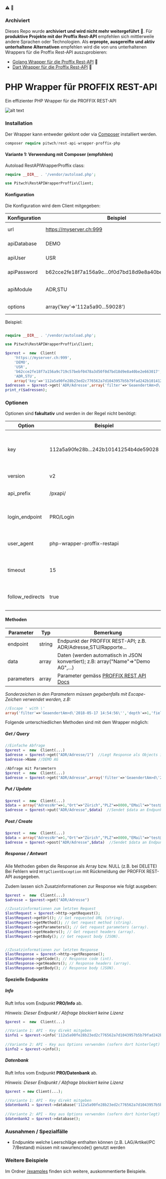 
:warning:  :construction:
### Archiviert

Dieses Repo wurde **archiviert und wird nicht mehr weitergeführt** :file_folder:. Für **produktive Projekte mit der Proffix Rest-API** empfehlen sich mittlerweile andere Sprachen oder Technologien.
Als **erpropte, ausgereifte und aktiv unterhaltene Alternativen** empfehlen wird die von uns unterhaltenen Wrappers für die Proffix Rest-API auszuprobieren:

- [Golang Wrapper für die Proffix Rest-API](https://github.com/pitwch/go-wrapper-proffix-restapi) :link:
- [Dart Wrapper für die Proffix Rest-API](https://github.com/pitwch/dart_proffix_rest) :link:


# PHP Wrapper für PROFFIX REST-API

Ein effizienter PHP Wrapper für die PROFFIX REST-API

![alt text](https://raw.githubusercontent.com/pitwch/php-wrapper-proffix-restapi/master/php-wrapper-proffix-rest.jpg "PHP Wrapper PROFFIX REST API")

### Installation
Der Wrapper kann entweder geklont oder via [Composer](https://getcomposer.org) installiert werden.

```php
composer require pitwch/rest-api-wrapper-proffix-php
```


#### Variante 1: Verwendung mit Composer (empfohlen)


Autoload RestAPIWrapperProffix class:

```php
require __DIR__ . '/vendor/autoload.php';

use Pitwch\RestAPIWrapperProffix\Client;

```


#### Konfiguration

Die Konfiguration wird dem Client mitgegeben:

| Konfiguration    | Beispiel                                                                         | Bemerkung                                        |
|------------------|----------------------------------------------------------------------------------|--------------------------------------------------|
| url              | https://myserver.ch:999                                                          | URL der REST-API **ohne pxapi/v2/**              |
| apiDatabase      | DEMO                                                                             | Name der Datenbank                               |
| apiUser          | USR                                                                              | Names des Benutzers                              |
| apiPassword      | b62cce2fe18f7a156a9c...0f0d7bd18d9e8a40be2e663017                                | SHA256-Hash des Benutzerpasswortes               |
| apiModule        | ADR,STU                                                                          | Benötigte Module (mit Komma getrennt)            |
| options          | array('key'=>'112a5a90...59028')                                                 | Optionen (Details unter Optionen)             |


Beispiel:
```php

require __DIR__ . '/vendor/autoload.php';

use Pitwch\RestAPIWrapperProffix\Client;

$pxrest =  new  Client(
    'https://myserver.ch:999',
    'DEMO',
    'USR',
    'b62cce2fe18f7a156a9c719c57bebf0478a3d50f0d7bd18d9e8a40be2e663017',
    'ADR,STU',
    array('key'=>'112a5a90fe28b23ed2c776562a7d1043957b5b79fad242b10141254b4de59028','limit'=>2));
$adressen = $pxrest->get('ADR/Adresse',array('filter'=>'GeaendertAm>d\'2018-05-17 14:54:56\'','depth'=>1,'fields'=>'AdressNr,Name,GeaendertAm'));;
print_r($adressen);
```
### Optionen

Optionen sind **fakultativ** und werden in der Regel nicht benötigt:

| Option           | Beispiel                                                         | Bemerkung                                                      |
|------------------|------------------------------------------------------------------|----------------------------------------------------------------|
| key              | 112a5a90fe28b...242b10141254b4de59028 | API-Key als SHA256 - Hash (kann auch direkt mitgegeben werden) |
| version          | v2                                                               | API-Version; Standard = v2                                     |
| api_prefix       | /pxapi/                                                          | Prefix für die API; Standard = /pxapi/                         |
| login_endpoint   | PRO/Login                                                        | Endpunkt für Login; Standard = PRO/Login                       |
| user_agent       | php-wrapper-proffix-restapi                                      | User Agent; Standard = php-wrapper-proffix-restapi             |
| timeout          | 15                                                               | Timeout für Curl in Sekunden; Standard = 15                    |
| follow_redirects | true                                                             | Weiterleitungen der API folgen; Standard = false               |

#### Methoden


| Parameter  | Typ    | Bemerkung                                                                                                |
|------------|--------|----------------------------------------------------------------------------------------------------------|
| endpoint   | string | Endpunkt der PROFFIX REST-API; z.B. ADR/Adresse,STU/Rapporte...                                          |
| data       | array  | Daten (werden automatisch in JSON konvertiert); z.B: array("Name"=>"Demo AG",...)                        |
| parameters | array  | Parameter gemäss [PROFFIX REST API Docs](http://www.proffix.net/Portals/0/content/REST%20API/index.html) |


*Sonderzeichen in den Parametern müssen gegebenfalls mit Escape-Zeichen verwendet werden, z.B:*

```php
//Escape ' with \'
array('filter'=>'GeaendertAm>d\'2018-05-17 14:54:56\'','depth'=>1,'fields'=>'AdressNr,Name,GeaendertAm')
```


Folgende unterschiedlichen Methoden sind mit dem Wrapper möglich:



##### Get / Query

```php
//Einfache Abfrage
$pxrest =  new  Client(...)
$adresse = $pxrest->get("ADR/Adresse/1")  //Legt Response als Objects in $adresse ab
$adresse->Name //DEMO AG

/Abfrage mit Parametern
$pxrest =  new  Client(...)
$adresse = $pxrest->get("ADR/Adresse",array('filter'=>'GeaendertAm>d\'2018-05-17 14:54:56\'','depth'=>1,'fields'=>'AdressNr,Name,GeaendertAm','limit'=>5))

```


##### Put / Update

```php
$pxrest =  new  Client(...)
$data = array("AdressNr"=>1,"Ort"=>"Zürich","PLZ"=>8000,"EMail"=>"test@test.com");
$adresse = $pxrest->put("ADR/Adresse",$data)  //Sendet $data an Endpunkt ADR/Adresse
```

##### Post / Create

```php
$pxrest =  new  Client(...)
$data = array("AdressNr"=>1,"Ort"=>"Zürich","PLZ"=>8000,"EMail"=>"test@test.com");
$adresse = $pxrest->post("ADR/Adresse",$data)  //Sendet $data an Endpunkt ADR/Adresse
```


##### Response / Antwort

Alle Methoden geben die Response als Array bzw. NULL (z.B. bei DELETE)
Bei Fehlern wird `HttpClientException` mit Rückmeldung der PROFFIX REST-API ausgegeben.

Zudem lassen sich Zusatzinformationen zur Response wie folgt ausgeben:

```php
$pxrest =  new  Client(...)
$adresse = $pxrest->get("ADR/Adresse")

//Zusatzinformationen zum letzten Request
$lastRequest = $pxrest->http->getRequest();
$lastRequest->getUrl(); // Get requested URL (string).
$lastRequest->getMethod(); // Get request method (string).
$lastRequest->getParameters(); // Get request parameters (array).
$lastRequest->getHeaders(); // Get request headers (array).
$lastRequest->getBody(); // Get request body (JSON).


//Zusatzinformationen zur letzten Response
$lastResponse = $pxrest->http->getResponse();
$lastResponse->getCode(); // Response code (int).
$lastResponse->getHeaders(); // Response headers (array).
$lastResponse->getBody(); // Response body (JSON).
```


#### Spezielle Endpunkte


##### Info

Ruft Infos vom Endpunkt **PRO/Info** ab.

*Hinweis: Dieser Endpunkt / Abfrage blockiert keine Lizenz*

```php
$pxrest =  new  Client(...)

//Variante 1: API - Key direkt mitgeben
$info1 = $pxrest->info('112a5a90fe28b23ed2c776562a7d1043957b5b79fad242b10141254b4de59028');
  
//Variante 2: API - Key aus Options verwenden (sofern dort hinterlegt)
$info2 = $pxrest->info();
```

##### Datenbank

Ruft Infos vom Endpunkt **PRO/Datenbank** ab.

*Hinweis: Dieser Endpunkt / Abfrage blockiert keine Lizenz*

```php
$pxrest = new Client(...);

//Variante 1: API - Key direkt mitgeben
$datenbank1 = $pxrest->database('112a5a90fe28b23ed2c776562a7d1043957b5b79fad242b10141254b4de59028');
  
//Variante 2: API - Key aus Options verwenden (sofern dort hinterlegt)
$datenbank2 = $pxrest->database();
  ```
### Ausnahmen / Spezialfälle

* Endpunkte welche Leerschläge enthalten können (z.B. LAG/Artikel/PC 7/Bestand) müssen mit rawurlencode() genutzt werden

### Weitere Beispiele

Im Ordner [/examples](https://github.com/pitwch/php-wrapper-proffix-restapi/tree/master/examples) finden sich weitere,
auskommentierte Beispiele.
